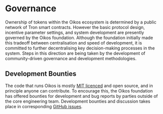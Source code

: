 # Governance

Ownership of tokens within the Oikos ecosystem is determined by a public network of Tron smart contracts. However the basic protocol design, incentive parameter settings, and system development are presently governed by the Oikos foundation. Although the foundation initially made this tradeoff between centralisation and speed of development, it is committed to further decentralising key decision-making processes in the system. Steps in this direction are being taken by the development of community-driven governance and development methodologies.

## Development Bounties

The code that runs Oikos is mostly [MIT licenced](https://github.com/oikos-cash/oikos/blob/master/LICENSE) and open source, and in principle anyone can contribute. To encourage this, the Oikos foundation has offered bounties for development and bug reports by parties outside of the core engineering team. Development bounties and discussion takes place in corresponding [GitHub issues](https://github.com/oikos-cash/oikos/issues).
